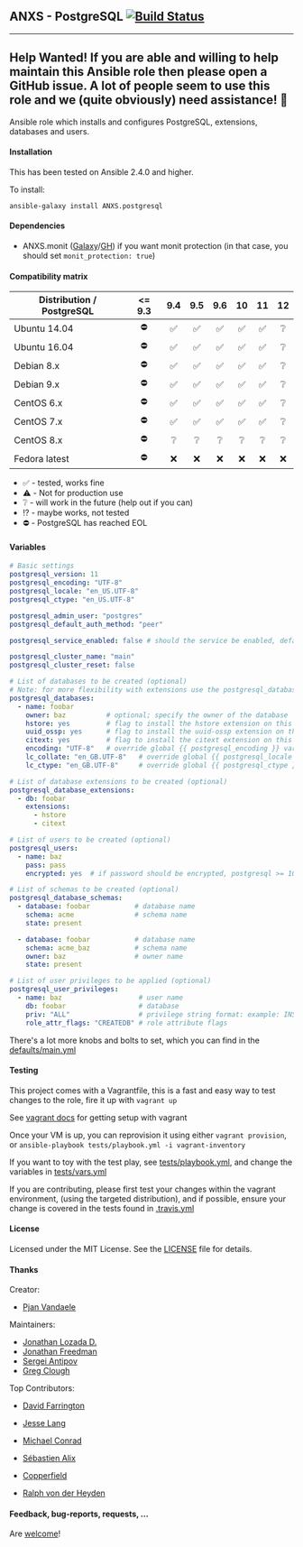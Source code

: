## ANXS - PostgreSQL [![Build Status](https://travis-ci.org/ANXS/postgresql.svg?branch=master)](https://travis-ci.org/ANXS/postgresql)

---
Help Wanted! If you are able and willing to help maintain this Ansible role then please open a GitHub issue. A lot of people seem to use this role and we (quite obviously) need assistance!
💖
---

Ansible role which installs and configures PostgreSQL, extensions, databases and users.


#### Installation

This has been tested on Ansible 2.4.0 and higher.

To install:

```
ansible-galaxy install ANXS.postgresql
```


#### Dependencies

- ANXS.monit ([Galaxy](https://galaxy.ansible.com/list#/roles/502)/[GH](https://github.com/ANXS/monit)) if you want monit protection (in that case, you should set `monit_protection: true`)


#### Compatibility matrix

| Distribution / PostgreSQL | <= 9.3 | 9.4 | 9.5 | 9.6 | 10 | 11 | 12 |
| ------------------------- |:---:|:---:|:---:|:---:|:--:|:--:|:--:|
| Ubuntu 14.04 | :no_entry: | :white_check_mark:| :white_check_mark:| :white_check_mark:| :white_check_mark:| :white_check_mark:| :grey_question:|
| Ubuntu 16.04 | :no_entry: | :white_check_mark:| :white_check_mark:| :white_check_mark:| :white_check_mark:| :white_check_mark:| :grey_question:|
| Debian 8.x | :no_entry: | :white_check_mark:| :white_check_mark:| :white_check_mark:| :white_check_mark:| :white_check_mark:| :grey_question:|
| Debian 9.x | :no_entry: | :white_check_mark:| :white_check_mark:| :white_check_mark:| :white_check_mark:| :white_check_mark:| :grey_question:|
| CentOS 6.x | :no_entry: | :white_check_mark:| :white_check_mark:| :white_check_mark:| :white_check_mark:| :white_check_mark:| :grey_question:|
| CentOS 7.x | :no_entry: | :white_check_mark:| :white_check_mark:| :white_check_mark:| :white_check_mark:| :white_check_mark:| :grey_question:|
| CentOS 8.x | :no_entry: | :grey_question:| :grey_question:| :grey_question:| :grey_question:| :grey_question:| :grey_question:|
| Fedora latest | :no_entry: | :x:| :x:| :x:| :x:| :x:| :x:|

- :white_check_mark: - tested, works fine
- :warning: - Not for production use
- :grey_question: - will work in the future (help out if you can)
- :interrobang: - maybe works, not tested
- :no_entry: - PostgreSQL has reached EOL



#### Variables

```yaml
# Basic settings
postgresql_version: 11
postgresql_encoding: "UTF-8"
postgresql_locale: "en_US.UTF-8"
postgresql_ctype: "en_US.UTF-8"

postgresql_admin_user: "postgres"
postgresql_default_auth_method: "peer"

postgresql_service_enabled: false # should the service be enabled, default is true

postgresql_cluster_name: "main"
postgresql_cluster_reset: false

# List of databases to be created (optional)
# Note: for more flexibility with extensions use the postgresql_database_extensions setting.
postgresql_databases:
  - name: foobar
    owner: baz          # optional; specify the owner of the database
    hstore: yes         # flag to install the hstore extension on this database (yes/no)
    uuid_ossp: yes      # flag to install the uuid-ossp extension on this database (yes/no)
    citext: yes         # flag to install the citext extension on this database (yes/no)
    encoding: "UTF-8"   # override global {{ postgresql_encoding }} variable per database
    lc_collate: "en_GB.UTF-8"   # override global {{ postgresql_locale }} variable per database
    lc_ctype: "en_GB.UTF-8"     # override global {{ postgresql_ctype }} variable per database

# List of database extensions to be created (optional)
postgresql_database_extensions:
  - db: foobar
    extensions:
      - hstore
      - citext

# List of users to be created (optional)
postgresql_users:
  - name: baz
    pass: pass
    encrypted: yes  # if password should be encrypted, postgresql >= 10 does only accepts encrypted passwords

# List of schemas to be created (optional)
postgresql_database_schemas:
  - database: foobar           # database name
    schema: acme               # schema name
    state: present

  - database: foobar           # database name
    schema: acme_baz           # schema name
    owner: baz                 # owner name
    state: present

# List of user privileges to be applied (optional)
postgresql_user_privileges:
  - name: baz                   # user name
    db: foobar                  # database
    priv: "ALL"                 # privilege string format: example: INSERT,UPDATE/table:SELECT/anothertable:ALL
    role_attr_flags: "CREATEDB" # role attribute flags
```

There's a lot more knobs and bolts to set, which you can find in the [defaults/main.yml](./defaults/main.yml)


#### Testing

This project comes with a Vagrantfile, this is a fast and easy way to test changes to the role, fire it up with `vagrant up`

See [vagrant docs](https://docs.vagrantup.com/v2/) for getting setup with vagrant

Once your VM is up, you can reprovision it using either `vagrant provision`, or `ansible-playbook tests/playbook.yml -i vagrant-inventory`

If you want to toy with the test play, see [tests/playbook.yml](./tests/playbook.yml), and change the variables in [tests/vars.yml](./tests/vars.yml)

If you are contributing, please first test your changes within the vagrant environment, (using the targeted distribution), and if possible, ensure your change is covered in the tests found in [.travis.yml](./.travis.yml)


#### License

Licensed under the MIT License. See the [LICENSE](./LICENSE) file for details.


#### Thanks

Creator:
- [Pjan Vandaele](https://github.com/pjan)

Maintainers:
- [Jonathan Lozada D.](https://github.com/jlozadad)
- [Jonathan Freedman](https://github.com/otakup0pe)
- [Sergei Antipov](https://github.com/UnderGreen)
- [Greg Clough](https://github.com/gclough)

Top Contributors:
- [David Farrington](https://github.com/farridav)
- [Jesse Lang](https://github.com/jesselang)
- [Michael Conrad](https://github.com/MichaelConrad)
- [Sébastien Alix](https://github.com/sebalix)
- [Copperfield](https://github.com/Copperfield)

- [Ralph von der Heyden](https://github.com/ralph)


#### Feedback, bug-reports, requests, ...

Are [welcome](https://github.com/ANXS/postgresql/issues)!
